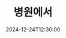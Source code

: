 ---
title: "병원에서"
excerpt: "병원뷰가 아주 끝내주는구만adsfadsfasfasfasfasfadsfadsfadsfasfadsfasfadsfadsfadsf"
header:
  teaser: https://github.com/user-attachments/assets/676408f8-c0a5-4322-9730-ae403c008a27
date: 2024-12-24T12:30:00
---